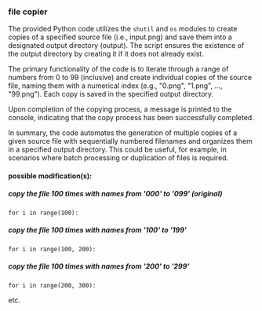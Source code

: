 ### file copier

The provided Python code utilizes the `shutil` and `os` modules to create copies of a specified source file (i.e., input.png) and save them into a designated output directory (output). The script ensures the existence of the output directory by creating it if it does not already exist.

The primary functionality of the code is to iterate through a range of numbers from 0 to 99 (inclusive) and create individual copies of the source file, naming them with a numerical index (e.g., "0.png", "1.png", ..., "99.png"). Each copy is saved in the specified output directory.

Upon completion of the copying process, a message is printed to the console, indicating that the copy process has been successfully completed.

In summary, the code automates the generation of multiple copies of a given source file with sequentially numbered filenames and organizes them in a specified output directory. This could be useful, for example, in scenarios where batch processing or duplication of files is required.

#### possible modification(s):
##### copy the file 100 times with names from '000' to '099' (original)
```
for i in range(100):
```
##### copy the file 100 times with names from '100' to '199'
```
for i in range(100, 200):
```
##### copy the file 100 times with names from '200' to '299'
```
for i in range(200, 300):
```
etc.
